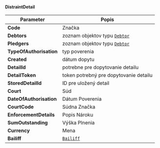 #### DistraintDetail
| Parameter | Popis |
| ----------- | ----------- |
| **Code** | Značka |
| **Debtors** | zoznam objektov typu [`Debtor`](#Debtor) |
| **Pledgers** | zoznam objektov typu [`Debtor`](#Debtor) |
| **TypeOfAuthorisation** | typ poverenia |
| **Created** | dátum dopytu |
| **DetailId** | potrebne pre dopytovanie detailu  |
| **DetailToken** | token potrebný pre dopytovanie detailu |
| **StoredDetailId** | ID pre uložený detail  |
| **Court** |  Súd |
| **DateOfAuthorisation** | Dátum Poverenia |
| **CourtCode** | Súdna Značka |
| **EnforcementDetails** | Popis Nároku  |
| **SumOutstanding** | Výška Plnenia |
| **Currency** | Mena  |
| **Bailiff** | [`Bailiff`](#Bailiff) |